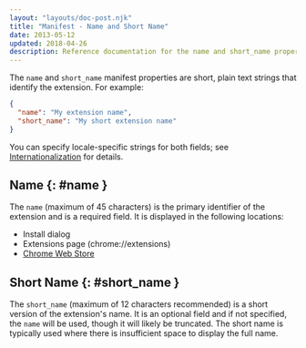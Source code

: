 ```yaml
---
layout: "layouts/doc-post.njk"
title: "Manifest - Name and Short Name"
date: 2013-05-12
updated: 2018-04-26
description: Reference documentation for the name and short_name properties of manifest.json.
---
```


The `name` and `short_name` manifest properties are short, plain text strings that identify the
extension. For example:

```json
{
  "name": "My extension name",
  "short_name": "My short extension name"
}
```

You can specify locale-specific strings for both fields; see [Internationalization][api-i18n]
for details.

## Name {: #name }

The `name` (maximum of 45 characters) is the primary identifier of the extension and is a required
field. It is displayed in the following locations:

- Install dialog
- Extensions page (chrome://extensions)
- [Chrome Web Store][cws]

## Short Name {: #short_name }

The `short_name` (maximum of 12 characters recommended) is a short version of the extension's name.
It is an optional field and if not specified, the `name` will be used, though it will likely be
truncated. The short name is typically used where there is insufficient space to display the full
name.

[api-i18n]: /docs/extensions/i18n
[cws]: https://chrome.google.com/webstore
